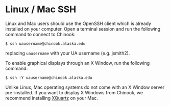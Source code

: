 # Linux / Mac SSH



Linux and Mac users should use the OpenSSH client which is already installed on your computer. Open a terminal session and run the following command to connect to Chinook:

`$ ssh uausername@chinook.alaska.edu`

replacing `uausername` with your UA username \(e.g. jsmith2\).

To enable graphical displays through an X Window, run the following command:

`$ ssh -Y uausername@chinook.alaska.edu`

Unlike Linux, Mac operating systems do not come with an X Window server pre-installed. If you want to display X Windows from Chinook, we recommend installing [XQuartz](https://www.xquartz.org/) on your Mac. 



